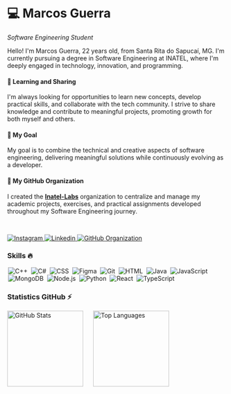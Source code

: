 <h1>💻 Marcos Guerra</h1>

*Software Engineering Student*

<p>
Hello! I'm Marcos Guerra, 22 years old, from Santa Rita do Sapucaí, MG.  
I'm currently pursuing a degree in Software Engineering at INATEL, where I'm deeply engaged in technology, innovation, and programming.
</p>

<h4>🌱 Learning and Sharing</h4> 
<p>
I'm always looking for opportunities to learn new concepts, develop practical skills, and collaborate with the tech community.  
I strive to share knowledge and contribute to meaningful projects, promoting growth for both myself and others.
</p>

<h4>🎯 My Goal</h4> 
<p>
My goal is to combine the technical and creative aspects of software engineering, delivering meaningful solutions while continuously evolving as a developer.
</p>

<h4>🚀 My GitHub Organization</h4>
<p>
I created the <strong><a href="https://github.com/Inatel-Labs">Inatel-Labs</a></strong> organization to centralize and manage my academic projects, exercises, and practical assignments developed throughout my Software Engineering journey.
</p>

</br>

<p>
  <a href="https://www.instagram.com/marcos_ssoaress/">
      <img alt="Instagram" title="I follow on Instagram" src="https://img.shields.io/badge/Instagram-%23E4405F.svg?style=for-the-badge&logo=Instagram&logoColor=white""/>
  </a> 
  <a href="https://www.linkedin.com/in/marcos-ssoaress/">
      <img alt="Linkedin" title="Connect with me on Linkedin" src="https://img.shields.io/badge/linkedin-%230077B5.svg?style=for-the-badge&logo=linkedin&logoColor=white""/>
  </a>
  <a href="https://github.com/Inatel-Labs">
    <img alt="GitHub Organization" title="Explore my repositories here" src="https://img.shields.io/badge/GitHub-Organization-blue?style=for-the-badge&logo=github"/>
  </a>
</p>

<h3>Skills 🔥</h3>

<p align="left">
    <img alt="C++" title="C++" style="padding: 0 2px;" src="https://skillicons.dev/icons?i=cpp" />
    <img alt="C#" title="C#" style="padding: 0 2px;" src="https://skillicons.dev/icons?i=cs" />
    <img alt="CSS" title="CSS" style="padding: 0 2px;" src="https://skillicons.dev/icons?i=css" />
    <img alt="Figma" title="Figma" style="padding: 0 2px;" src="https://skillicons.dev/icons?i=figma" />
    <img alt="Git" title="Git" style="padding: 0 2px;" src="https://skillicons.dev/icons?i=git" />
    <img alt="HTML" title="HTML" style="padding: 0 2px;" src="https://skillicons.dev/icons?i=html" />
    <img alt="Java" title="Java" style="padding: 0 2px;" src="https://skillicons.dev/icons?i=java" />
    <img alt="JavaScript" title="JavaScript" style="padding: 0 2px;" src="https://skillicons.dev/icons?i=javascript" />
    <img alt="MongoDB" title="MongoDB" style="padding: 0 2px;" src="https://skillicons.dev/icons?i=mongo" />
    <img alt="Node.js" title="Node.js" style="padding: 0 2px;" src="https://skillicons.dev/icons?i=nodejs" />
    <img alt="Python" title="Python" style="padding: 0 2px;" src="https://skillicons.dev/icons?i=python" />
    <img alt="React" title="React" style="padding: 0 2px;" src="https://skillicons.dev/icons?i=react" />
    <img alt="TypeScript" title="TypeScript" style="padding: 0 2px;" src="https://skillicons.dev/icons?i=typescript" />
</p>

<h3>Statistics GitHub ⚡</h3>

<p>
  <img align="left" alt="GitHub Stats" height="175" style="padding-right: 20px;" src="https://github-readme-stats.vercel.app/api?username=Marcos1Guerra&show_icons=true&theme=midnight-purple" alt="GitHub Statistics" />
  <img align="left" alt="Top Languages" height="175" style="padding-right: 20px;" src="https://github-readme-stats.vercel.app/api/top-langs/?username=Marcos1Guerra&hide_progress=true&theme=midnight-purple" alt="Top Languages" />
</p>

</br></br></br></br></br></br></br></br>
